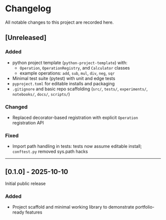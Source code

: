 # Changelog
All notable changes to this project are recorded here.

## [Unreleased]

### Added
- python project template (`python-project-template`) with:
	- `Operation`, `OperationRegistry`, and `Calculator` classes
	- example operations: `add`, `sub`, `mul`, `div`, `neg`, `sqr`
- Minimal test suite (pytest) with unit and edge tests
- `pyproject.toml` for editable installs and packaging
- `.gitignore` and basic repo scaffolding (`src/`, `tests/`, `experiments/`, `notebooks/`, `docs/`, `scripts/`)

### Changed
- Replaced decorator-based registration with explicit `Operation` registration API

### Fixed
- Import path handling in tests: tests now assume editable install; `conftest.py` removed sys.path hacks

---

## [0.1.0] - 2025-10-10

Initial public release

### Added
- Project scaffold and minimal working library to demonstrate portfolio-ready features
